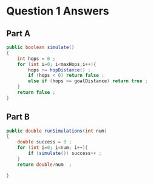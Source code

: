 # Question 1 Answers 

## Part A 

```java
public boolean simulate()
{
    int hops = 0 ;  
    for (int i=0; i<maxHops;i++){
        hops += hopDistance() ;
        if (hops < 0) return false ; 
        else if (hops >= goalDistance) return true ; 
    }
    return false ; 
}
```


## Part B 

```java
public double runSimulations(int num)
{
    double success = 0 ; 
    for (int i=0; i<num; i++){
        if (simulate()) success++ ; 
    }
    return double/num  ; 

}

```



